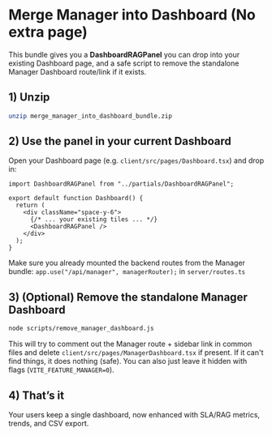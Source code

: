 # Merge Manager into Dashboard (No extra page)

This bundle gives you a **DashboardRAGPanel** you can drop into your existing Dashboard page,
and a safe script to remove the standalone Manager Dashboard route/link if it exists.

## 1) Unzip
```bash
unzip merge_manager_into_dashboard_bundle.zip
```

## 2) Use the panel in your current Dashboard
Open your Dashboard page (e.g. `client/src/pages/Dashboard.tsx`) and drop in:

```tsx
import DashboardRAGPanel from "../partials/DashboardRAGPanel";

export default function Dashboard() {
  return (
    <div className="space-y-6">
      {/* ... your existing tiles ... */}
      <DashboardRAGPanel />
    </div>
  );
}
```

Make sure you already mounted the backend routes from the Manager bundle:
`app.use("/api/manager", managerRouter);` in `server/routes.ts`

## 3) (Optional) Remove the standalone Manager Dashboard
```bash
node scripts/remove_manager_dashboard.js
```

This will try to comment out the Manager route + sidebar link in common files
and delete `client/src/pages/ManagerDashboard.tsx` if present. If it can't find things,
it does nothing (safe). You can also just leave it hidden with flags (`VITE_FEATURE_MANAGER=0`).

## 4) That’s it
Your users keep a single dashboard, now enhanced with SLA/RAG metrics, trends, and CSV export.
